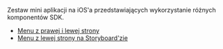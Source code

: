 Zestaw mini aplikacji na iOS'a przedstawiających wykorzystanie różnych komponentów SDK.

* [Menu z prawej i lewej strony](SlidingMenuExample)
* [Menu z lewej strony na Storyboard'zie](SWRevealViewControllerExample)
